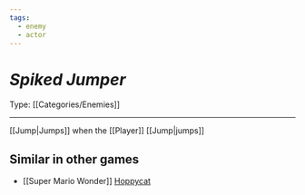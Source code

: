 ```yaml
---
tags:
  - enemy
  - actor
---
```

# _Spiked Jumper_

Type: [[Categories/Enemies]]

----


[[Jump|Jumps]] when the [[Player]] [[Jump|jumps]]


## Similar in other games

* [[Super Mario Wonder]] [Hoppycat](https://www.mariowiki.com/Hoppycat)